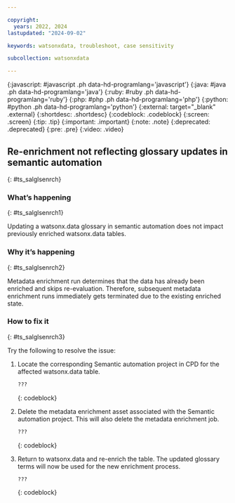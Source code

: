 ```yaml
---

copyright:
  years: 2022, 2024
lastupdated: "2024-09-02"

keywords: watsonxdata, troubleshoot, case sensitivity

subcollection: watsonxdata

---
```


{:javascript: #javascript .ph data-hd-programlang='javascript'}
{:java: #java .ph data-hd-programlang='java'}
{:ruby: #ruby .ph data-hd-programlang='ruby'}
{:php: #php .ph data-hd-programlang='php'}
{:python: #python .ph data-hd-programlang='python'}
{:external: target="_blank" .external}
{:shortdesc: .shortdesc}
{:codeblock: .codeblock}
{:screen: .screen}
{:tip: .tip}
{:important: .important}
{:note: .note}
{:deprecated: .deprecated}
{:pre: .pre}
{:video: .video}

## Re-enrichment not reflecting glossary updates in semantic automation
{: #ts_salglsenrch}

### What’s happening
{: #ts_salglsenrch1}

Updating a watsonx.data glossary in semantic automation does not impact previously enriched watsonx.data tables.

### Why it’s happening
{: #ts_salglsenrch2}

Metadata enrichment run determines that the data has already been enriched and skips re-evaluation. Therefore, subsequent metadata enrichment runs immediately gets terminated due to the existing enriched state.

### How to fix it
{: #ts_salglsenrch3}

Try the following to resolve the issue:

1. Locate the corresponding Semantic automation project in CPD for the affected watsonx.data table.

   ```bash
   ???
   ```
   {: codeblock}

1. Delete the metadata enrichment asset associated with the Semantic automation project. This will also delete the metadata enrichment job.

   ```bash
   ???
   ```
   {: codeblock}

1. Return to watsonx.data and re-enrich the table. The updated glossary terms will now be used for the new enrichment process.

   ```bash
   ???
   ```
   {: codeblock}
